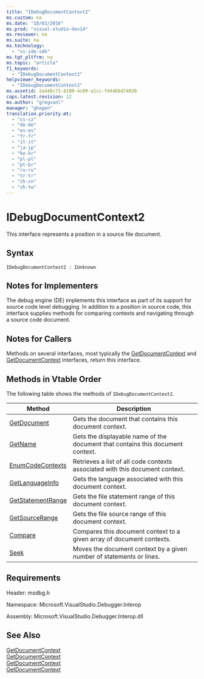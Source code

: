 ```yaml
---
title: "IDebugDocumentContext2"
ms.custom: na
ms.date: "10/03/2016"
ms.prod: "visual-studio-dev14"
ms.reviewer: na
ms.suite: na
ms.technology: 
  - "vs-ide-sdk"
ms.tgt_pltfrm: na
ms.topic: "article"
f1_keywords: 
  - "IDebugDocumentContext2"
helpviewer_keywords: 
  - "IDebugDocumentContext2"
ms.assetid: 2a446c71-8100-4c09-a1cc-fd446bd74030
caps.latest.revision: 12
ms.author: "gregvanl"
manager: "ghogen"
translation.priority.mt: 
  - "cs-cz"
  - "de-de"
  - "es-es"
  - "fr-fr"
  - "it-it"
  - "ja-jp"
  - "ko-kr"
  - "pl-pl"
  - "pt-br"
  - "ru-ru"
  - "tr-tr"
  - "zh-cn"
  - "zh-tw"
---
```

# IDebugDocumentContext2
This interface represents a position in a source file document.  
  
## Syntax  
  
```  
IDebugDocumentContext2 : IUnknown  
```  
  
## Notes for Implementers  
 The debug engine (DE) implements this interface as part of its support for source code level debugging. In addition to a position in source code, this interface supplies methods for comparing contexts and navigating through a source code document.  
  
## Notes for Callers  
 Methods on several interfaces, most typically the [GetDocumentContext](../extensibility/idebugstackframe2--getdocumentcontext.md) and [GetDocumentContext](../extensibility/idebugcodecontext2--getdocumentcontext.md) interfaces, return this interface.  
  
## Methods in Vtable Order  
 The following table shows the methods of `IDebugDocumentContext2`.  
  
|Method|Description|  
|------------|-----------------|  
|[GetDocument](../extensibility/idebugdocumentcontext2--getdocument.md)|Gets the document that contains this document context.|  
|[GetName](../extensibility/idebugdocumentcontext2--getname.md)|Gets the displayable name of the document that contains this document context.|  
|[EnumCodeContexts](../extensibility/idebugdocumentcontext2--enumcodecontexts.md)|Retrieves a list of all code contexts associated with this document context.|  
|[GetLanguageInfo](../extensibility/idebugdocumentcontext2--getlanguageinfo.md)|Gets the language associated with this document context.|  
|[GetStatementRange](../extensibility/idebugdocumentcontext2--getstatementrange.md)|Gets the file statement range of this document context.|  
|[GetSourceRange](../extensibility/idebugdocumentcontext2--getsourcerange.md)|Gets the file source range of this document context.|  
|[Compare](../extensibility/idebugdocumentcontext2--compare.md)|Compares this document context to a given array of document contexts.|  
|[Seek](../extensibility/idebugdocumentcontext2--seek.md)|Moves the document context by a given number of statements or lines.|  
  
## Requirements  
 Header: msdbg.h  
  
 Namespace: Microsoft.VisualStudio.Debugger.Interop  
  
 Assembly: Microsoft.VisualStudio.Debugger.Interop.dll  
  
## See Also  
 [GetDocumentContext](../extensibility/idebugcanstopevent2--getdocumentcontext.md)   
 [GetDocumentContext](../extensibility/idebugactivatedocumentevent2--getdocumentcontext.md)   
 [GetDocumentContext](../extensibility/idebugstackframe2--getdocumentcontext.md)   
 [GetDocumentContext](../extensibility/idebugcodecontext2--getdocumentcontext.md)